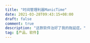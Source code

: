 ```yaml
---
title: "时间管理利器ManicTime"
date: 2021-03-28T09:43:15+08:00
draft: false
comment: true
description: "这款软件治好了我的拖延症。"
tag: [产品，软件]
---
```



